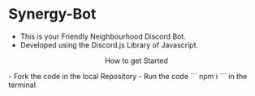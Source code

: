 # Synergy-Bot
- This is your Friendly Neighbourhood Discord Bot.
- Developed using the Discord.js Library of Javascript.
<p align="center">
How to get Started
</p>
- Fork the code in the local Repository
- Run the code ``` npm i ``` in the terminal
